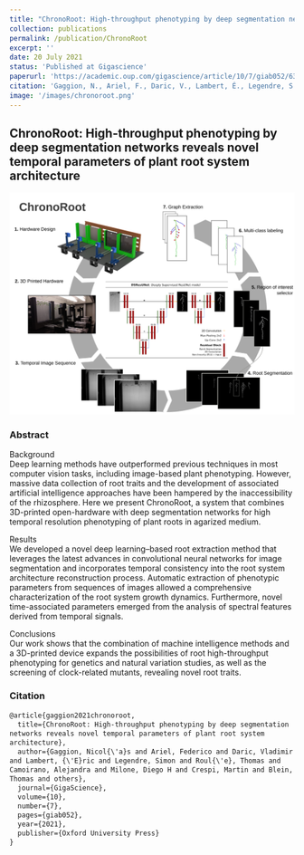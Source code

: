 ```yaml
---
title: "ChronoRoot: High-throughput phenotyping by deep segmentation networks reveals novel temporal parameters of plant root system architecture"
collection: publications
permalink: /publication/ChronoRoot
excerpt: ''
date: 20 July 2021
status: 'Published at Gigascience'
paperurl: 'https://academic.oup.com/gigascience/article/10/7/giab052/6324285'
citation: 'Gaggion, N., Ariel, F., Daric, V., Lambert, É., Legendre, S., Roulé, T., ... & Ferrante, E. (2021). ChronoRoot: High-throughput phenotyping by deep segmentation networks reveals novel temporal parameters of plant root system architecture. GigaScience, 10(7), giab052.'
image: '/images/chronoroot.png'
---
```


## ChronoRoot: High-throughput phenotyping by deep segmentation networks reveals novel temporal parameters of plant root system architecture

<img src='/images/chronoroot.png'>

### Abstract

Background \
Deep learning methods have outperformed previous techniques in most computer vision tasks, including image-based plant phenotyping. However, massive data collection of root traits and the development of associated artificial intelligence approaches have been hampered by the inaccessibility of the rhizosphere. Here we present ChronoRoot, a system that combines 3D-printed open-hardware with deep segmentation networks for high temporal resolution phenotyping of plant roots in agarized medium.

Results \
We developed a novel deep learning–based root extraction method that leverages the latest advances in convolutional neural networks for image segmentation and incorporates temporal consistency into the root system architecture reconstruction process. Automatic extraction of phenotypic parameters from sequences of images allowed a comprehensive characterization of the root system growth dynamics. Furthermore, novel time-associated parameters emerged from the analysis of spectral features derived from temporal signals.

Conclusions \
Our work shows that the combination of machine intelligence methods and a 3D-printed device expands the possibilities of root high-throughput phenotyping for genetics and natural variation studies, as well as the screening of clock-related mutants, revealing novel root traits.

### Citation

````
@article{gaggion2021chronoroot,
  title={ChronoRoot: High-throughput phenotyping by deep segmentation networks reveals novel temporal parameters of plant root system architecture},
  author={Gaggion, Nicol{\'a}s and Ariel, Federico and Daric, Vladimir and Lambert, {\'E}ric and Legendre, Simon and Roul{\'e}, Thomas and Camoirano, Alejandra and Milone, Diego H and Crespi, Martin and Blein, Thomas and others},
  journal={GigaScience},
  volume={10},
  number={7},
  pages={giab052},
  year={2021},
  publisher={Oxford University Press}
}
````
